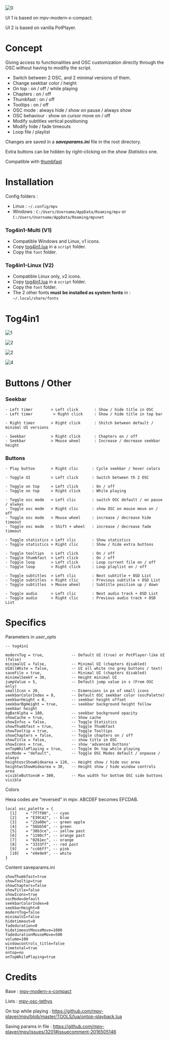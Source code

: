 
![0](https://github.com/zTnR/mpv-osc-tog4in1/blob/main/preview/Preview0.jpg)

UI 1 is based on mpv-modern-x-compact.

UI 2 is based on vanilla PotPlayer.

# Concept

Giving access to functionalities and OSC customization directly through the OSC without having to modifiy the script.

- Switch between 2 OSC, and 2 minimal versions of them.
- Change seekbar color / height
- On top : on / off / while playing
- Chapters : on / off
- Thumbfast : on / off
- Tooltips : on / off
- OSC mode : always hide / show on pause / always show
- OSC behaviour : show on cursor move on / off
- Modify subtitles vertical positioning
- Modify hide / fade timeouts
- Loop file / playlist

Changes are saved in a **_saveparams.ini_** file in the root directory.

Extra buttons can be hidden by right-clicking on the _show Statistics_ one.

Compatible with [thumbfast](https://github.com/po5/thumbfast)

# Installation

Config folders :

- Linux : ```~/.config/mpv```
- Windows : ```C:/Users/Username/AppData/Roaming/mpv``` or ```C:/Users/Username/AppData/Roaming/mpvnet``` 

### Tog4in1-Multi (V1)

- Compatible Windows and Linux, v1 icons.
- Copy [tog4in1.lua](https://github.com/zTnR/mpv-osc-tog4in1/blob/main/tog4in1.lua) in a ```script``` folder.
- Copy the ```font``` folder.

### Tog4in1-Linux (V2)

- Compatible Linux only, v2 icons.
- Copy [tog4in1.lua](https://github.com/zTnR/mpv-osc-tog4in1/blob/main/tog4in1.lua) in a ```script``` folder.
- Copy the ```font``` folder.
- The 2 other fonts **must be installed as system fonts** in : ```~/.local/share/fonts```

# Tog4in1

![1](https://github.com/zTnR/mpv-osc-tog4in1/blob/main/preview/Preview1.png)

![2](https://github.com/zTnR/mpv-osc-tog4in1/blob/main/preview/Preview2.png)

![2](https://github.com/zTnR/mpv-osc-tog4in1/blob/main/preview/Preview3.png)

![4](https://github.com/zTnR/mpv-osc-tog4in1/blob/main/preview/Preview4.png)

# Buttons / Other

### Seekbar

```
- Left timer        > Left click       : Show / hide title in OSC
- Left timer         > Right click     : Show / hide title in top bar

- Right timer       > Right click      : Shitch between default / minimal UI versions

- Seekbar           > Right click      : Chapters on / off
- Seekbar           > Mouse wheel      : Increase / decrease seekbar height
```

### Buttons

```
- Play button       > Right clic      : Cycle seekbar / hover colors

- Toggle UI         > Left click      : Switch between th 2 OSC

- Toggle on top     > Left click      : On / off
- Toggle on top     > Right click     : While playing

- Toggle osc mode   > Left clic       : switch OSC default / on pause / always
- Toggle osc mode   > Right clic      : show OSC on mouse move on / off
- Toggle osc mode   > Mouse wheel     : increase / decrease hide timeout
- Toggle osc mode   > Shift + wheel   : increase / decrease fade timeout

- Toggle statistics > Left clic       : Show statistics
- Toggle statistics > Right clic      : Show / hide extra buttons

- Toggle tooltips   > Left click      : On / off
- Toggle thumbfast  > Left click      : On / off
- Toggle loop       > Left click      : Loop current file on / off
- Toggle loop       > Right click     : Loop playlist on / off

- Toggle subtitles  > Left clic       : Next subtitle + OSD List
- Toggle subtitles  > Right clic      : Previous subtitle + OSD List
- Toggle subtitles  > Mouse wheel     : Subtitle position up / down

- Toggle audio      > Left clic       : Next audio track + OSD List
- Toggle audio      > Right clic      : Previous audio track + OSD List
```

# Specifics

Parameters in _user_opts_

```
-- tog4in1

modernTog = true,            -- Default UI (true) or PotPlayer-like UI (false)
minimalUI = false,           -- Minimal UI (chapters disabled)
UIAllWhite = false,          -- UI all white (no grey buttons / text)
saveFile = true,             -- Minimal UI (chapters disabled)
minimalSeekY = 30,           -- Height minimal UI
jumpValue = 5,               -- Default jump value in s (From OSC only)
smallIcon = 20,              -- Dimensions in px of small icons
seekbarColorIndex = 8,       -- Default OSC seekbar color (oscPalette)
seekbarHeight = 0,           -- seekbar height offset
seekbarBgHeight = true,      -- seekbar background height follow seekbar height
bgBarAlpha = 180,            -- seekbar background opacity
showCache = true,            -- Show cache
showInfos = false,           -- Toggle Statistics
showThumbfast = true,        -- Toggle Thumbfast
showTooltip = true,          -- Toggle Tooltips 
showChapters = false,        -- Toggle chapters on / off
showTitle = false,           -- show title in OSC
showIcons = true,            -- show 'advanced buttons'
onTopWhilePlaying = true,    -- Toggle On top while playing
oscMode = "default",         -- Toggle OSC Modes default / onpause / always
heightoscShowHidearea = 120, -- Height show / hide osc area
heightwcShowHidearea = 30,   -- Height show / hide window controls area
visibleButtonsW = 300,       -- Max width for bottom OSC side buttons visible
```

Colors

Hexa codes are "reversed" in mpv. ABCDEF becomes EFCDAB.

```
local osc_palette = {
  [1]    = "7f7f00", -- cyan
  [2]	 = "E39C42", -- blue
  [3]	 = "23a08e", -- green apple
  [4]	 = "56bb58", -- green
  [5]	 = "38b3ce", -- yellow past
  [6]	 = "1190cf", -- orange past
  [7]	 = "0261ec", -- orange
  [8]	 = "3333ff", -- red past
  [9]	 = "cc66ff", -- pink
  [10]   = "e9e9e9", -- white
}
```

Content saveparams.ini

```
showThumbfast=true
showTooltip=true
showChapters=false
showTitle=false
showIcons=true
oscMode=default
seekbarColorIndex=8
seekbarHeight=0
modernTog=false
minimalUI=false
hidetimeout=0
fadeduration=0
hidetimeoutMouseMove=1000
fadedurationMouseMove=500
volume=100
windowcontrols_title=false
timetotal=true
ontop=no
onTopWhilePlaying=true
```


# Credits

Base : [mpv-modern-x-compact](https://github.com/1-minute-to-midnight/mpv-modern-x-compact)

Lists : [mpv-osc-tethys](https://github.com/Zren/mpv-osc-tethys)

On top while playing : https://github.com/mpv-player/mpv/blob/master/TOOLS/lua/ontop-playback.lua

Saving params in file : https://github.com/mpv-player/mpv/issues/3201#issuecomment-2016505146


